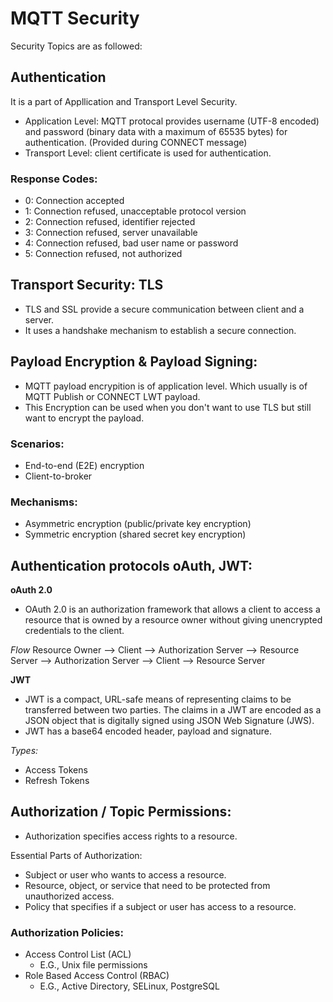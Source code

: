 # MQTT Security
Security Topics are as followed:

## Authentication
It is a part of Appllication and Transport Level Security.
- Application Level: MQTT protocal provides username (UTF-8 encoded) and password (binary data with a maximum of 65535 bytes) for authentication. (Provided during CONNECT message)
- Transport Level: client certificate is used for authentication.

### Response Codes:
- 0: Connection accepted
- 1: Connection refused, unacceptable protocol version
- 2: Connection refused, identifier rejected
- 3: Connection refused, server unavailable
- 4: Connection refused, bad user name or password
- 5: Connection refused, not authorized

## Transport Security: TLS
- TLS and SSL provide a secure communication between client and a server.
- It uses a handshake mechanism to establish a secure connection.

## Payload Encryption & Payload Signing:
- MQTT payload encrypition is of application level. Which usually is of MQTT Publish or CONNECT LWT payload.
- This Encryption can be used when you don't want to use TLS but still want to encrypt the payload.

### Scenarios:
- End-to-end (E2E) encryption
- Client-to-broker

### Mechanisms:
- Asymmetric encryption (public/private key encryption)
- Symmetric encryption (shared secret key encryption)

## Authentication protocols oAuth, JWT:

<strong>oAuth 2.0</strong>

- OAuth 2.0 is an authorization framework that allows a client to access a resource that is owned by a resource owner without giving unencrypted credentials to the client. 

<em>Flow</em>
Resource Owner --> Client --> Authorization Server --> Resource Server --> Authorization Server --> Client --> Resource Server

<strong>JWT</strong>

- JWT is a compact, URL-safe means of representing claims to be transferred between two parties. The claims in a JWT are encoded as a JSON object that is digitally signed using JSON Web Signature (JWS).
- JWT has a base64 encoded header, payload and signature. 

<em>Types:</em>

- Access Tokens
- Refresh Tokens

## Authorization / Topic Permissions:
- Authorization specifies access rights to a resource.

Essential Parts of Authorization:
- Subject or user who wants to access a resource.
- Resource, object, or service that need to be protected from unauthorized access.
- Policy that specifies if a subject or user has access to a resource. 

###  Authorization Policies:
- Access Control List (ACL)
    - E.G., Unix file permissions
- Role Based Access Control (RBAC)
    - E.G., Active Directory, SELinux, PostgreSQL
